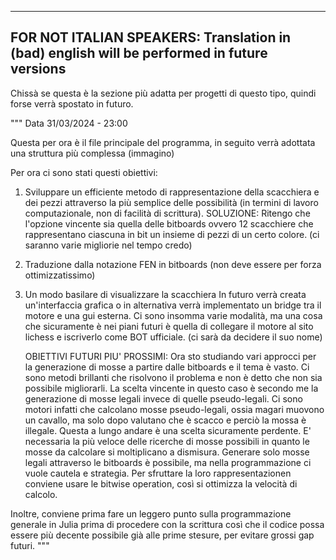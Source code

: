 ---------------------------------------------------------------------------------------------------------------------------
FOR NOT ITALIAN SPEAKERS: Translation in (bad) english will be performed in future versions
---------------------------------------------------------------------------------------------------------------------------


Chissà se questa è la sezione più adatta per progetti di questo tipo, quindi forse verrà spostato in futuro.

"""
Data 31/03/2024 - 23:00

Questa per ora è il file principale del programma, in seguito verrà adottata una struttura più complessa (immagino)

Per ora ci sono stati questi obiettivi:
1) Sviluppare un efficiente metodo di rappresentazione della scacchiera e dei pezzi attraverso la più semplice
    delle possibilità (in termini di lavoro computazionale, non di facilità di scrittura).
    SOLUZIONE:
    Ritengo che l'opzione vincente sia quella delle bitboards ovvero 12 scacchiere che rappresentano ciascuna in bit
    un insieme di pezzi di un certo colore.
    (ci saranno varie migliorie nel tempo credo)

2) Traduzione dalla notazione FEN in bitboards (non deve essere per forza ottimizzatissimo)
3) Un modo basilare di visualizzare la scacchiera
    In futuro verrà creata un'interfaccia grafica o in alternativa verrà implementato un bridge tra il motore e una gui esterna.
    Ci sono insomma varie modalità, ma una cosa che sicuramente è nei piani futuri è quella di collegare il motore al sito lichess
    e iscriverlo come BOT ufficiale. (ci sarà da decidere il suo nome)


    OBIETTIVI FUTURI PIU' PROSSIMI:
Ora sto studiando vari approcci per la generazione di mosse a partire dalle bitboards e il tema è vasto. Ci sono metodi brillanti
che risolvono il problema e non è detto che non sia possibile migliorarli.
La scelta vincente in questo caso è secondo me la generazione di mosse legali invece di quelle pseudo-legali.
Ci sono motori infatti che calcolano mosse pseudo-legali, ossia magari muovono un cavallo, ma solo dopo valutano che è scacco e
perciò la mossa è illegale.
Questa a lungo andare è una scelta sicuramente perdente.
E' necessaria la più veloce delle ricerche di mosse possibili in quanto le mosse da calcolare si moltiplicano a dismisura.
Generare solo mosse legali attraverso le bitboards è possibile, ma nella programmazione ci vuole cautela e strategia.
Per sfruttare la loro rappresentazionen conviene usare le bitwise operation, così si ottimizza la velocità di calcolo.

Inoltre, conviene prima fare un leggero punto sulla programmazione generale in Julia prima di procedere con la scrittura
così che il codice possa essere più decente possibile già alle prime stesure, per evitare grossi gap futuri.
"""
